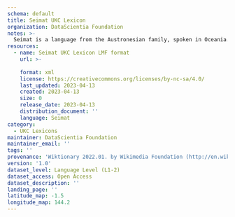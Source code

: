 ```yaml
---
schema: default
title: Seimat UKC Lexicon
organization: DataScientia Foundation
notes: >-
  Seimat is a language from the Austronesian family, spoken in Oceania. The UKC Lexicon of Seimat is represented as a lexico-semantic network. It consists of words, word senses, synsets, as well as sense-level and synset-level relationships.
resources:
  - name: Seimat UKC Lexicon LMF format
    url: >-
      
    format: xml
    license: https://creativecommons.org/licenses/by-nc-sa/4.0/
    last_updated: 2023-04-13
    created: 2023-04-13
    size: 0
    release_date: 2023-04-13
    distribution_document: ''
    language: Seimat
category:
  - UKC Lexicons
maintainer: DataScientia Foundation
maintainer_email: ''
tags: ''
provenance: 'Wiktionary 2022.01. by Wikimedia Foundation (http://en.wiktionary.org); Princeton WordNet 2.1 by Princeton University (https://wordnet.princeton.edu)'
version: '1.0'
dataset_level: Language Level (L1-2)
dataset_access: Open Access
dataset_description: ''
landing_page: ''
latitude_map: -1.5
longitude_map: 144.2
---
```


